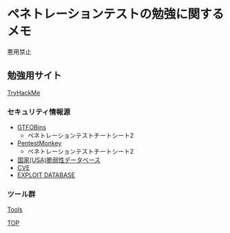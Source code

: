 <a name="top"></a>
# ペネトレーションテストの勉強に関するメモ

悪用禁止

## 勉強用サイト
[TryHackMe](https://tryhackme.com/)

### セキュリティ情報源
  - [GTFOBins](https://gtfobins.github.io/#)
    - ペネトレーションテストチートシート2
  - [PentestMonkey](https://pentestmonkey.net/)
    - ペネトレーションテストチートシート2
  - [国家(USA)脆弱性データベース](https://nvd.nist.gov/vuln/search)
  - [CVE](https://cve.mitre.org/index.html)
  - [EXPLOIT DATABASE](https://www.exploit-db.com/)
### ツール群
[Tools](/tools/README.md)

[TOP](#top)
